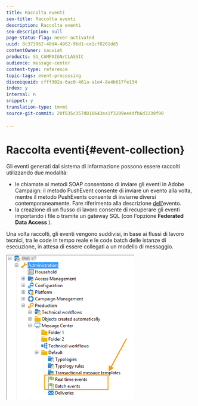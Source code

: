 ```yaml
---
title: Raccolta eventi
seo-title: Raccolta eventi
description: Raccolta eventi
seo-description: null
page-status-flag: never-activated
uuid: 8c373962-40d4-4982-9bd1-ce1cf8261dd5
contentOwner: sauviat
products: SG_CAMPAIGN/CLASSIC
audience: message-center
content-type: reference
topic-tags: event-processing
discoiquuid: cfff302a-6ac0-461a-a1e4-8e4b617fe134
index: y
internal: n
snippet: y
translation-type: tm+mt
source-git-commit: 20f835c357d016643ea1f3209ee4dfb6d3239f90

---
```



# Raccolta eventi{#event-collection}

Gli eventi generati dal sistema di informazione possono essere raccolti utilizzando due modalità:

* le chiamate ai metodi SOAP consentono di inviare gli eventi in Adobe Campaign: il metodo PushEvent consente di inviare un evento alla volta, mentre il metodo PushEvents consente di inviarne diversi contemporaneamente. Fare riferimento alla descrizione [dell&#39;](../../message-center/using/event-description.md)evento.
* la creazione di un flusso di lavoro consente di recuperare gli eventi importando i file o tramite un gateway SQL (con l&#39;opzione **Federated Data Access** ).

Una volta raccolti, gli eventi vengono suddivisi, in base ai flussi di lavoro tecnici, tra le code in tempo reale e le code batch delle istanze di esecuzione, in attesa di essere collegati a un modello di messaggio.

![](assets/messagecenter_events_queues_001.png)

